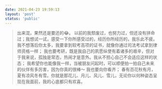 ```yaml
---
date: 2021-04-23 19:59:13
layout: 'post'
status: 'public'
---
```

> 出来混，果然还是要还的😂。
以前的我颓废过，也努力过，但还没有拼命过；我想试一试，感受一下你所感受过的，经历你所经历的，我乐此不疲。
我不想落后你太多，我要拿到软考高项的证书，就像你通过司法考试拿到律师资格一样；
我也要考研，既是我自己的夙愿纵使有着诸多的艰辛，但对于我来说，孤独是常态，热闹才是意外。我从不担心自己不会适应这样的状态；
我希望你也能像我一样，当被朋友问起时，可以顺便拍一拍自己未来的伙伴有多厉害，因为你真的很棒～ 我也要向你看齐；
春有百花秋有月，夏有凉风冬有雪。你就是那花儿、月儿、风儿、雪儿，无论你以何种姿态呈现在我面前，我的心底都只有欢喜。
